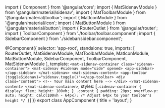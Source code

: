 import { Component } from '@angular/core';
import { MatSidenavModule } from '@angular/material/sidenav';
import { MatToolbarModule } from '@angular/material/toolbar';
import { MatIconModule } from '@angular/material/icon';
import { MatButtonModule } from '@angular/material/button';
import { RouterOutlet } from '@angular/router';
import { ToolbarComponent } from './toolbar/toolbar.component';
import { SidebarComponent } from './sidebar/sidebar.component';

@Component({
  selector: 'app-root',
  standalone: true,
  imports: [
    RouterOutlet,
    MatSidenavModule,
    MatToolbarModule,
    MatIconModule,
    MatButtonModule,
    SidebarComponent,
    ToolbarComponent,
    MatSidenavModule
  ],
  template: `
    <mat-sidenav-container class="sidenav-container">
      <mat-sidenav #sidenav mode="side" opened>
        <app-sidebar></app-sidebar>
      </mat-sidenav>
      <mat-sidenav-content>
        <app-toolbar (toggleSidenav)="sidenav.toggle()"></app-toolbar>
        <div class="content">
          <!-- Your main content here -->
        </div>
      </mat-sidenav-content>
    </mat-sidenav-container>
  `,
  styles: [`
    .sidenav-container {
      display: flex;
      height: 100vh;
    }
    .content {
      padding: 20px;
      overflow-y: auto;
      height: calc(100vh - 64px); /* Adjust 64px to your toolbar's height */
    }
  `]
})
export class AppComponent {
  title = 'layout';
}
